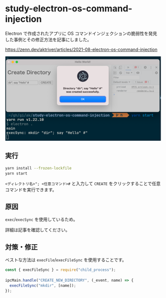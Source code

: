 # study-electron-os-command-injection

Electron で作成されたアプリに OS コマンドインジェクションの脆弱性を発見した事例とその修正方法を記事にしました。

https://zenn.dev/aktriver/articles/2021-08-electron-os-command-injection

![](./example.png)

## 実行

```sh
yarn install --frozen-lockfile
yarn start
```

`<ディレクトリ名>"; <任意コマンド>#` と入力して `CREATE` をクリックすることで任意コマンドを実行できます。

## 原因

`exec`/`execSync` を使用しているため。

詳細は記事を確認してください。

## 対策・修正

ベストな方法は `execFile`/`execFileSync` を使用することです。

```javascript
const { execFileSync } = require("child_process");

ipcMain.handle("CREATE_NEW_DIRECTORY", (_event, name) => {
  execFileSync("mkdir", [name]);
});
```
